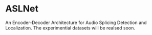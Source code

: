 # ASLNet
An Encoder-Decoder Architecture for Audio Splicing Detection and Localization. The experimential datasets will be realsed soon.


